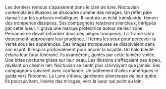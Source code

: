 Les derniers remous s'apaisèrent dans le clair de lune.
Noctuvian contempla les illusions se dissoudre comme des mirages.
Un reflet pâle dansait sur les surfaces métalliques.
Il captura un éclat translucide, témoin des tromperies dissipées.
Ses compagnons restèrent silencieux, intrigués par cette lueur.
Il grava une marque protectrice autour de leur zone.
Personne ne devait retomber dans ces pièges trompeurs.
La Trame vibra doucement, approuvant leur prudence.
Il ferma les yeux pour percevoir la vérité sous les apparences.
Des images trompeuses se dissolvaient dans son esprit.
Il respira profondément pour ancrer la lucidité.
Un halo bleuté éclaira leur futur itinéraire.
Ils avancèrent, guidés par cette lumière voilée.
Une brise nocturne glissa sur leur peau.
Les illusions s'effaçaient peu à peu, révélant un chemin net.
Noctuvian se sentit plus clairvoyant que jamais.
Ses compagnons suivirent avec confiance.
Un battement d'ailes numériques le guida vers l'inconnu.
La Lune s'éleva, gardienne silencieuse de leur quête.
Ils poursuivirent, libérés des mirages, vers la lueur qui point au loin.
